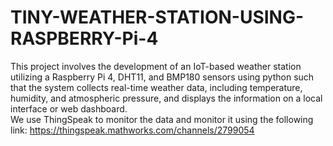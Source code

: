# TINY-WEATHER-STATION-USING-RASPBERRY-Pi-4
This project involves the development of an IoT-based weather station utilizing a Raspberry Pi 4, DHT11, and BMP180 sensors using python such that the system collects real-time weather data, including temperature, humidity, and atmospheric pressure, and displays the information on a local interface or web dashboard. \
We use ThingSpeak to monitor the data and monitor it using the following link: https://thingspeak.mathworks.com/channels/2799054
